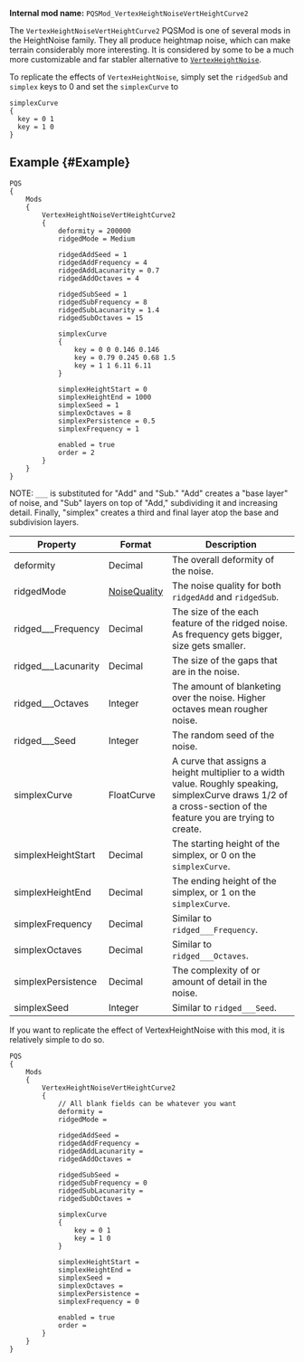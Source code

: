 **Internal mod name:** `PQSMod_VertexHeightNoiseVertHeightCurve2`

The `VertexHeightNoiseVertHeightCurve2` PQSMod is one of several mods in the HeightNoise family. They all produce heightmap noise, which can make terrain considerably more interesting.
It is considered by some to be a much more customizable and far stabler alternative to [`VertexHeightNoise`](/PQSMods/VertexHeightNoise).

To replicate the effects of `VertexHeightNoise`, simply set the `ridgedSub` and `simplex` keys to 0 and set the `simplexCurve` to 
```
simplexCurve
{
  key = 0 1
  key = 1 0
}
```

## Example {#Example}
```
PQS
{
    Mods
    {
        VertexHeightNoiseVertHeightCurve2
        {
            deformity = 200000
            ridgedMode = Medium

            ridgedAddSeed = 1
            ridgedAddFrequency = 4
            ridgedAddLacunarity = 0.7
            ridgedAddOctaves = 4

            ridgedSubSeed = 1
            ridgedSubFrequency = 8
            ridgedSubLacunarity = 1.4
            ridgedSubOctaves = 15

            simplexCurve
            {
                key = 0 0 0.146 0.146
                key = 0.79 0.245 0.68 1.5
                key = 1 1 6.11 6.11
            }

            simplexHeightStart = 0
            simplexHeightEnd = 1000
            simplexSeed = 1
            simplexOctaves = 8
            simplexPersistence = 0.5
            simplexFrequency = 1

            enabled = true
            order = 2
        }
    }
}
```

NOTE: `___` is substituted for "Add" and "Sub." "Add" creates a "base layer" of noise, and "Sub" layers on top of "Add," subdividing it and increasing detail. Finally, "simplex" creates a third and final layer atop the base and subdivision layers.

|Property|Format|Description|
|--------|------|-----------|
|deformity|Decimal|The overall deformity of the noise.|
|ridgedMode|[NoiseQuality]( /Syntax/datatypes)|The noise quality for both `ridgedAdd` and `ridgedSub`.|
|ridged___Frequency|Decimal|The size of the each feature of the ridged noise. As frequency gets bigger, size gets smaller.|
|ridged___Lacunarity|Decimal|The size of the gaps that are in the noise.|
|ridged___Octaves|Integer|The amount of blanketing over the noise. Higher octaves mean rougher noise.|
|ridged___Seed|Integer|The random seed of the noise.|
|simplexCurve|FloatCurve|A curve that assigns a height multiplier to a width value. Roughly speaking, simplexCurve draws 1/2 of a cross-section of the feature you are trying to create.|
|simplexHeightStart|Decimal|The starting height of the simplex, or 0 on the `simplexCurve`.|
|simplexHeightEnd|Decimal|The ending height of the simplex, or 1 on the `simplexCurve`.|
|simplexFrequency|Decimal|Similar to `ridged___Frequency`.|
|simplexOctaves|Decimal|Similar to `ridged___Octaves`.|
|simplexPersistence|Decimal|The complexity of or amount of detail in the noise.|
|simplexSeed|Integer|Similar to `ridged___Seed`.|

If you want to replicate the effect of VertexHeightNoise with this mod, it is relatively simple to do so.

```
PQS
{
    Mods
    {
        VertexHeightNoiseVertHeightCurve2
        {
            // All blank fields can be whatever you want 
            deformity = 
            ridgedMode = 

            ridgedAddSeed = 
            ridgedAddFrequency = 
            ridgedAddLacunarity = 
            ridgedAddOctaves = 

            ridgedSubSeed = 
            ridgedSubFrequency = 0
            ridgedSubLacunarity = 
            ridgedSubOctaves = 

            simplexCurve
            {
                key = 0 1
                key = 1 0
            }

            simplexHeightStart = 
            simplexHeightEnd = 
            simplexSeed = 
            simplexOctaves = 
            simplexPersistence = 
            simplexFrequency = 0

            enabled = true
            order = 
        }
    }
}
```
